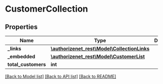 # CustomerCollection

## Properties
Name | Type | Description | Notes
------------ | ------------- | ------------- | -------------
**_links** | [**\authorizenet_rest\Model\CollectionLinks**](CollectionLinks.md) |  | [optional] 
**_embedded** | [**\authorizenet_rest\Model\CustomerList**](CustomerList.md) |  | [optional] 
**total_customers** | **int** |  | [optional] 

[[Back to Model list]](../README.md#documentation-for-models) [[Back to API list]](../README.md#documentation-for-api-endpoints) [[Back to README]](../README.md)


